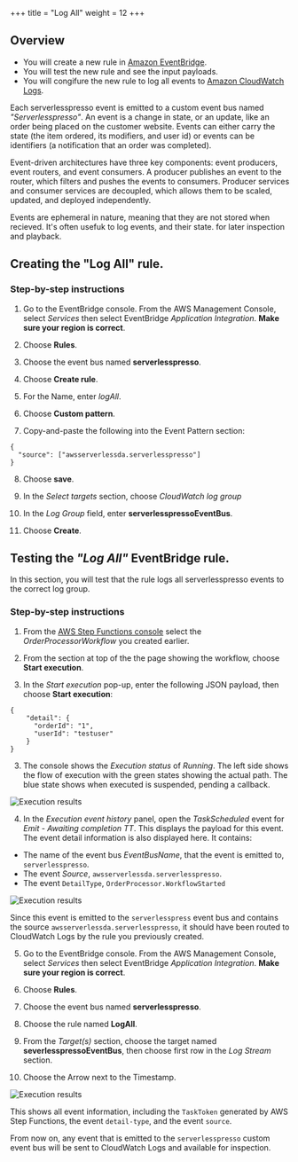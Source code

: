 +++
title = "Log All"
weight = 12
+++
## Overview

* You will create a new rule in [Amazon EventBridge](https://aws.amazon.com/eventbridge/).
* You will test the new rule and see the input payloads.
* You will congifure the new rule to log all events to [Amazon CloudWatch Logs](https://aws.amazon.com/cloudwatch/).

Each serverlesspresso event is emitted to a custom event bus named *"Serverlesspresso"*. 
An event is a change in state, or an update, like an order being placed on the customer website. Events can either carry the state (the item ordered, its modifiers, and user id) or events can be identifiers (a notification that an order was completed).

Event-driven architectures have three key components: event producers, event routers, and event consumers. A producer publishes an event to the router, which filters and pushes the events to consumers. Producer services and consumer services are decoupled, which allows them to be scaled, updated, and deployed independently.

Events are ephemeral in nature, meaning that they are not stored when recieved. It's often usefuk to log events, and their state. for later inspection and playback.  


## Creating the "Log All" rule.
### Step-by-step instructions ##

1. Go to the EventBridge console. From the AWS Management Console, select *Services* then select EventBridge  *Application Integration*. **Make sure your region is correct**.

2. Choose **Rules**.

3. Choose the event bus named **serverlesspresso**.

4. Choose **Create rule**.

5. For the Name, enter *logAll*.

6. Choose **Custom pattern**.

7. Copy-and-paste the following into the Event Pattern section:
```
{
  "source": ["awsserverlessda.serverlesspresso"]
}
```

8. Choose **save**.

9. In the *Select targets* section, choose *CloudWatch log group* 

10. In the *Log Group* field, enter  **serverlesspressoEventBus**.

10. Choose **Create**.

## Testing the *"Log All"* EventBridge rule.

In this section, you will test that the rule logs all serverlesspresso events to the correct log group.

### Step-by-step instructions ###

1. From the [AWS Step Functions console](https://us-east-2.console.aws.amazon.com/states/home?#/statemachines) select the *OrderProcessorWorkflow* you created earlier.

2. From the section at top of the the page showing the workflow, choose **Start execution**.

2. In the *Start execution* pop-up, enter the following JSON payload, then choose **Start execution**:

```
{
    "detail": {
      "orderId": "1",
      "userId": "testuser"
    }
}
```

3. The console shows the *Execution status* of *Running*. The left side shows the flow of execution with the green states showing the actual path. The blue state shows when executed is suspended, pending a callback.

![Execution results](../images/se-mod1-wait11.png)

4. In the *Execution event history* panel, open the *TaskScheduled* event for *Emit - Awaiting completion TT*. This displays the payload for this event.  The event detail information is also displayed here.  It contains: 
  * The name of the event bus *EventBusName*, that the event is emitted to, `serverlesspresso`.
  * The event *Source*, `awsserverlessda.serverlesspresso`.
  * The event `DetailType`, `OrderProcessor.WorkflowStarted`

![Execution results](../images/se-mod2-logAll.png)

Since this event is emitted to the `serverlesspress` event bus and contains the source `awsserverlessda.serverlesspresso`, it should have been routed to CloudWatch Logs by the rule you previously created. 

5. Go to the EventBridge console. From the AWS Management Console, select *Services* then select EventBridge  *Application Integration*. **Make sure your region is correct**.

6. Choose **Rules**.

7. Choose the event bus named **serverlesspresso**.

8. Choose the rule named **LogAll**.

9. From the *Target(s)* section, choose the target named **severlesspressoEventBus**, then choose first row in the *Log Stream* section.

10. Choose the Arrow next to the Timestamp.

![Execution results](../images/se-mod2-logAll2.png)

This shows all event information, including the `TaskToken` generated by AWS Step Functions, the event `detail-type`, and the event `source`.  


From now on, any event that is emitted to the `serverlesspresso` custom event bus will be sent to CloudWatch Logs and available for inspection.